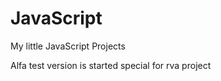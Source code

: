 JavaScript
==========

My little JavaScript Projects

Alfa  test version is started
	special for rva project